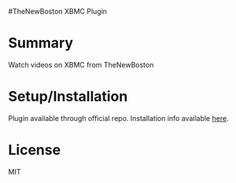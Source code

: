 #TheNewBoston XBMC Plugin

Summary
=======================
Watch videos on XBMC from TheNewBoston 

Setup/Installation
=======================
Plugin available through official repo. Installation info available [here](http://wiki.xbmc.org/index.php?title=Add-ons).

License
======================
MIT
